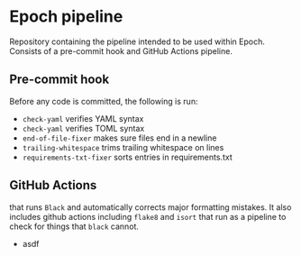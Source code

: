 # Epoch pipeline

Repository containing the pipeline intended to be used within Epoch.
Consists of a pre-commit hook and GitHub Actions pipeline.

## Pre-commit hook
Before any code is committed, the following is run:
- `check-yaml` verifies YAML syntax
- `check-yaml` verifies TOML syntax
- `end-of-file-fixer` makes sure files end in a newline
- `trailing-whitespace` trims trailing whitespace on lines
- `requirements-txt-fixer` sorts entries in requirements.txt

## GitHub Actions

that runs `Black` and automatically corrects major formatting mistakes. It also includes github actions including `flake8` and `isort` that run as a pipeline to check for things that `black` cannot.
- asdf
